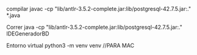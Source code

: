 compilar
javac -cp "lib/antlr-3.5.2-complete.jar:lib/postgresql-42.7.5.jar:." *.java

Correr
java -cp "lib/antlr-3.5.2-complete.jar:lib/postgresql-42.7.5.jar:." IDEGeneradorBD

Entorno virtual 
python3 -m venv venv  //PARA MAC
